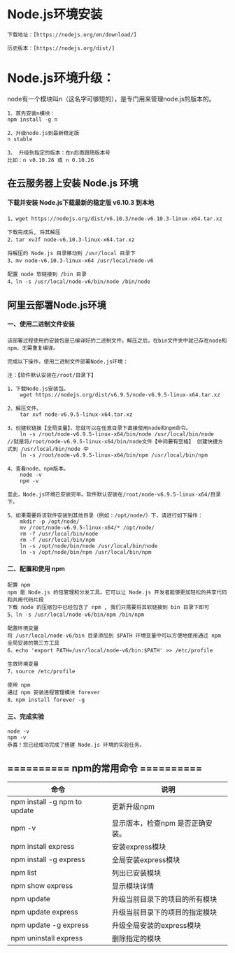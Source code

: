 # Node.js环境安装
	下载地址：[https://nodejs.org/en/download/]
	
	历史版本：[https://nodejs.org/dist/]


# Node.js环境升级：

node有一个模块叫n（这名字可够短的），是专门用来管理node.js的版本的。

	1、首先安装n模块：
	npm install -g n

	2、升级node.js到最新稳定版
	n stable
	
	3、 升级到指定的版本：在n后面跟随版本号
	比如：n v0.10.26 或 n 0.10.26

 

## 在云服务器上安装 Node.js 环境

#### 下载并安装 Node.js下载最新的稳定版 v6.10.3 到本地

	1、wget https://nodejs.org/dist/v6.10.3/node-v6.10.3-linux-x64.tar.xz

	下载完成后, 将其解压
	2、tar xvJf node-v6.10.3-linux-x64.tar.xz

	将解压的 Node.js 目录移动到 /usr/local 目录下
	3、mv node-v6.10.3-linux-x64 /usr/local/node-v6

	配置 node 软链接到 /bin 目录
	4、ln -s /usr/local/node-v6/bin/node /bin/node
	

## 阿里云部署Node.js环境

#### 一、使用二进制文件安装
	该部署过程使用的安装包是已编译好的二进制文件。解压之后，在bin文件夹中就已存在node和npm，无需重复编译。

	完成以下操作，使用二进制文件部署Node.js环境：
	
	注：【软件默认安装在/root/目录下】
	
	1、下载Node.js安装包。
		wget https://nodejs.org/dist/v6.9.5/node-v6.9.5-linux-x64.tar.xz
	
	2、解压文件。
		tar xvf node-v6.9.5-linux-x64.tar.xz
	
	3、创建软链接【全局变量】，您就可以在任意目录下直接使用node和npm命令。
		ln -s /root/node-v6.9.5-linux-x64/bin/node /usr/local/bin/node		//就是将/root/node-v6.9.5-linux-x64/bin/node文件【中间要有空格】 创建快捷方式到 /usr/local/bin/node 中
		ln -s /root/node-v6.9.5-linux-x64/bin/npm /usr/local/bin/npm
	
	4、查看node、npm版本。
		node -v
		npm -v
	
	至此，Node.js环境已安装完毕。软件默认安装在/root/node-v6.9.5-linux-x64/目录下。

	5、如果需要将该软件安装到其他目录（例如：/opt/node/）下，请进行如下操作：
		mkdir -p /opt/node/
		mv /root/node-v6.9.5-linux-x64/* /opt/node/
		rm -f /usr/local/bin/node
		rm -f /usr/local/bin/npm
		ln -s /opt/node/bin/node /usr/local/bin/node
		ln -s /opt/node/bin/npm /usr/local/bin/npm
	


#### 二、配置和使用 npm

	配置 npm
	npm 是 Node.js 的包管理和分发工具。它可以让 Node.js 开发者能够更加轻松的共享代码和共用代码片段
	下载 node 的压缩包中已经包含了 npm , 我们只需要将其软链接到 bin 目录下即可
	5、ln -s /usr/local/node-v6/bin/npm /bin/npm

	配置环境变量
	将 /usr/local/node-v6/bin 目录添加到 $PATH 环境变量中可以方便地使用通过 npm 全局安装的第三方工具
	6、echo 'export PATH=/usr/local/node-v6/bin:$PATH' >> /etc/profile

	生效环境变量
	7、source /etc/profile

	使用 npm
	通过 npm 安装进程管理模块 forever
	8、npm install forever -g

	
	
#### 三、完成实验
	node -v
	npm -v
	恭喜！您已经成功完成了搭建 Node.js 环境的实验任务。
	




## ========== npm的常用命令 ==========
| 命令                        | 说明                      |
|-----------------------------|---------------------------|
|npm install -g npm to update |更新升级npm
|npm -v          			  |显示版本，检查npm 是否正确安装。  
|npm install express   		  |安装express模块  
|npm install -g express		  |全局安装express模块  
|npm list         			  |列出已安装模块  
|npm show express     		  |显示模块详情  
|npm update        			  |升级当前目录下的项目的所有模块  
|npm update express    		  |升级当前目录下的项目的指定模块  
|npm update -g express 		  |升级全局安装的express模块  
|npm uninstall express 		  |删除指定的模块



 
 


	

